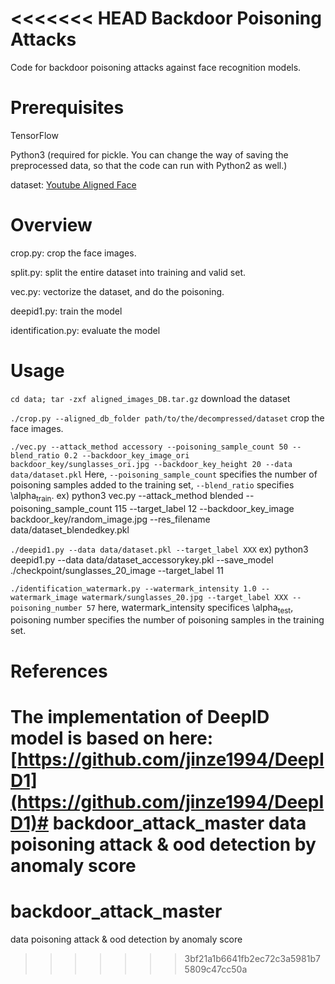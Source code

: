 <<<<<<< HEAD
Backdoor Poisoning Attacks
===
Code for backdoor poisoning attacks against face recognition models.

# Prerequisites
TensorFlow

Python3 (required for pickle. You can change the way of saving the preprocessed data, so that the code can run with Python2 as well.)

dataset: [Youtube Aligned Face](http://www.cs.tau.ac.il/~wolf/ytfaces/)

# Overview

crop.py: crop the face images.

split.py: split the entire dataset into training and valid set.

vec.py: vectorize the dataset, and do the poisoning.

deepid1.py: train the model

identification.py: evaluate the model

# Usage
`cd data; tar -zxf aligned_images_DB.tar.gz` download the dataset

`./crop.py --aligned_db_folder path/to/the/decompressed/dataset` crop the face images.

`./vec.py --attack_method accessory --poisoning_sample_count 50 --blend_ratio 0.2 --backdoor_key_image_ori backdoor_key/sunglasses_ori.jpg --backdoor_key_height 20 --data data/dataset.pkl`
Here,  `--poisoning_sample_count` specifies the number of poisoning samples added to the training set, `--blend_ratio` specifies \alpha<sub>train</sub>.
ex)
python3 vec.py --attack_method blended --poisoning_sample_count 115 --target_label 12 --backdoor_key_image backdoor_key/random_image.jpg --res_filename data/dataset_blendedkey.pkl


`./deepid1.py --data data/dataset.pkl --target_label XXX` 
ex)
python3 deepid1.py --data data/dataset_accessorykey.pkl --save_model ./checkpoint/sunglasses_20_image --target_label 11

`./identification_watermark.py --watermark_intensity 1.0 --watermark_image watermark/sunglasses_20.jpg --target_label XXX --poisoning_number 57` here, watermark_intensity specifices \alpha<sub>test</sub>, poisoning number specifies the number of poisoning samples in the training set.


# References
The implementation of DeepID model is based on here: [https://github.com/jinze1994/DeepID1](https://github.com/jinze1994/DeepID1)# backdoor_attack_master
data poisoning attack &amp; ood detection by anomaly score
=======
# backdoor_attack_master
data poisoning attack &amp; ood detection by anomaly score
>>>>>>> 3bf21a1b6641fb2ec72c3a5981b75809c47cc50a
